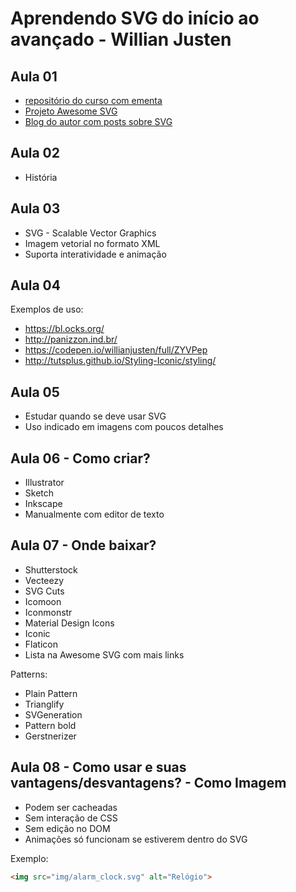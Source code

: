 # Aprendendo SVG do início ao avançado - Willian Justen

## Aula 01
- [repositório do curso com ementa](https://github.com/willianjusten/curso-de-svg)
- [Projeto Awesome SVG](https://github.com/willianjusten/awesome-svg)
- [Blog do autor com posts sobre SVG](https://willianjusten.com.br/tags/#svg)

## Aula 02
  - História

## Aula 03
  - SVG - Scalable Vector Graphics
  - Imagem vetorial no formato XML
  - Suporta interatividade e animação

## Aula 04
Exemplos de uso:
- https://bl.ocks.org/
- http://panizzon.ind.br/
- https://codepen.io/willianjusten/full/ZYVPep
- http://tutsplus.github.io/Styling-Iconic/styling/

## Aula 05
- Estudar quando se deve usar SVG
- Uso indicado em imagens com poucos detalhes

## Aula 06 - Como criar?
- Illustrator
- Sketch
- Inkscape
- Manualmente com editor de texto

## Aula 07 - Onde baixar?
- Shutterstock
- Vecteezy
- SVG Cuts
- Icomoon
- Iconmonstr
- Material Design Icons
- Iconic
- Flaticon
- Lista na Awesome SVG com mais links

Patterns:
- Plain Pattern
- Trianglify
- SVGeneration
- Pattern bold
- Gerstnerizer

## Aula 08 - Como usar e suas vantagens/desvantagens? - Como Imagem
- Podem ser cacheadas
- Sem interação de CSS
- Sem edição no DOM
- Animações só funcionam se estiverem dentro do SVG

Exemplo:
```html
<img src="img/alarm_clock.svg" alt="Relógio">
```
